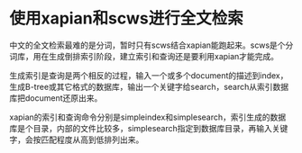 # 使用xapian和scws进行全文检索

中文的全文检索最难的是分词，暂时只有scws结合xapian能跑起来。scws是个分词库，用在生成倒排索引阶段，建立索引和查询还是要利用xapian才能完成。

生成索引是查询是两个相反的过程，输入一个或多个document的描述到index，生成B-tree或其它格式的数据库，输出一个关键字给search，search从索引数据库把document还原出来。

xapian的索引和查询命令分别是simpleindex和simplesearch，索引生成的数据库是个目录，内部的文件比较多，simplesearch指定到数据库目录，再输入关键字，会按匹配程度从高到低排列出来。